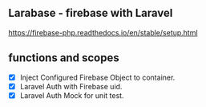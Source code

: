 ## Larabase - firebase with Laravel

https://firebase-php.readthedocs.io/en/stable/setup.html

## functions and scopes

- [x] Inject Configured Firebase Object to container.
- [x] Laravel Auth with Firebase uid.
- [x] Laravel Auth Mock for unit test.